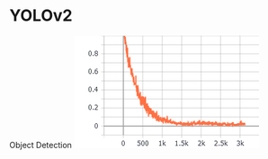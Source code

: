 # YOLOv2
Object Detection
![Result](https://github.com/SamHara/ResNet18/blob/master/bbccz-u40db.png)
